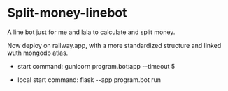 # Split-money-linebot

A line bot just for me and lala to calculate and split money.

Now deploy on railway.app, with a more standardized structure and linked wuth mongodb atlas.

- start command: gunicorn program.bot:app --timeout 5

- local start command: flask --app program.bot run
